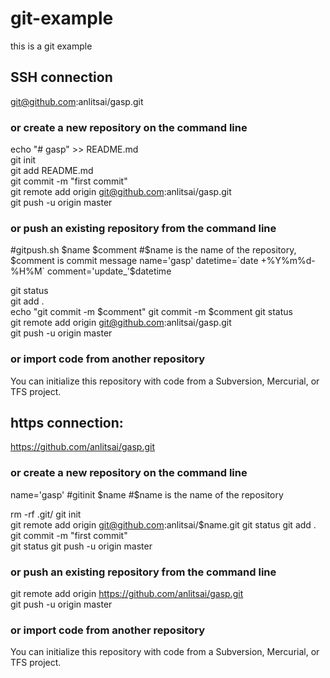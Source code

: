 # git-example
this is a git example

## SSH connection
git@github.com:anlitsai/gasp.git  

### or create a new repository on the command line  

echo "# gasp" >> README.md  
git init  
git add README.md  
git commit -m "first commit"  
git remote add origin git@github.com:anlitsai/gasp.git  
git push -u origin master  

### or push an existing repository from the command line  

#gitpush.sh $name $comment
#$name is the name of the repository, $comment is commit message
name='gasp'
datetime=`date +%Y%m%d-%H%M`
comment='update_'$datetime

git status  
git add .  
echo "git commit -m $comment"
git commit -m $comment
git status  
git remote add origin git@github.com:anlitsai/gasp.git  
git push -u origin master  


### or import code from another repository  

You can initialize this repository with code from a Subversion, Mercurial, or TFS project.  


## https connection:
https://github.com/anlitsai/gasp.git  

### or create a new repository on the command line  

name='gasp'
#gitinit $name
#$name is the name of the repository

rm -rf .git/
git init  
git remote add origin git@github.com:anlitsai/$name.git
git status
git add .
git commit -m "first commit"  
git status
git push -u origin master  

### or push an existing repository from the command line  

git remote add origin https://github.com/anlitsai/gasp.git  
git push -u origin master  

### or import code from another repository  

You can initialize this repository with code from a Subversion, Mercurial, or TFS project.  
